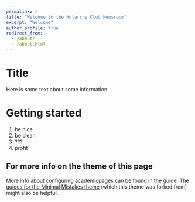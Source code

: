 ```yaml
---
permalink: /
title: "Welcome to the Holarchy Club Newsroom"
excerpt: "Welcome"
author_profile: true
redirect_from: 
  - /about/
  - /about.html
---
```


Title
======
Here is some text about some information.

Getting started
======
1. be nice
2. be clean
3. ???
4. profit




For more info on the theme of this page
------
More info about configuring academicpages can be found in [the guide](https://academicpages.github.io/markdown/). The [guides for the Minimal Mistakes theme](https://mmistakes.github.io/minimal-mistakes/docs/configuration/) (which this theme was forked from) might also be helpful.
